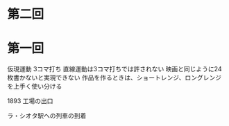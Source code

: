 # 第二回

# 第一回

仮現運動
3コマ打ち
直線運動は3コマ打ちでは許されない
映画と同じように24枚書かないと実現できない
作品を作るときは、ショートレンジ、ロングレンジを上手く使い分ける

1893
工場の出口

ラ・シオタ駅への列車の到着
